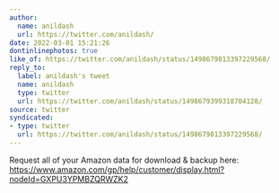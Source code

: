 ```yaml
---
author:
  name: anildash
  url: https://twitter.com/anildash/
date: 2022-03-01 15:21:26
dontinlinephotos: true
like_of: https://twitter.com/anildash/status/1498679813397229568/
reply_to:
  label: anildash's tweet
  name: anildash
  type: twitter
  url: https://twitter.com/anildash/status/1498679399318704128/
source: twitter
syndicated:
- type: twitter
  url: https://twitter.com/anildash/status/1498679813397229568/
---
```


Request all of your Amazon data for download &amp; backup here: https://www.amazon.com/gp/help/customer/display.html?nodeId=GXPU3YPMBZQRWZK2